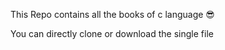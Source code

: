 This Repo contains all the books of c language 😎 

You can directly clone or download the single file
